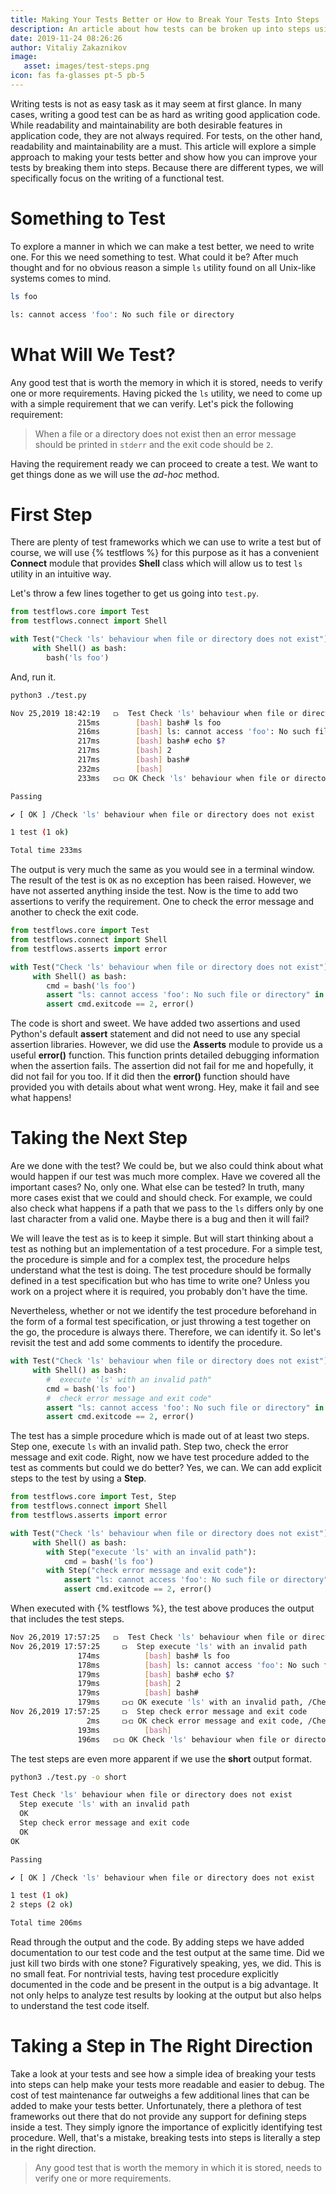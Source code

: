```yaml
---
title: Making Your Tests Better or How to Break Your Tests Into Steps
description: An article about how tests can be broken up into steps using TestFlows
date: 2019-11-24 08:26:26
author: Vitaliy Zakaznikov
image:
   asset: images/test-steps.png
icon: fas fa-glasses pt-5 pb-5
---
```


Writing tests is not as easy task as it may seem at first glance.
In many cases, writing a good test can be as hard as writing
good application code.
While readability and maintainability are both desirable features in application code, they are not always required.
For tests, on the other hand, readability and maintainability are a must.<!-- more --> 
This article will explore a simple approach to making your tests better
and show how you can improve your tests by breaking them into steps.
Because there are different types, we will specifically focus
on the writing of a functional test.

# Something to Test

To explore a manner in which we can make a test better, we need to write one. For this
we need something to test. What could it be? After much thought and for no
obvious reason a simple `ls` utility found on all Unix-like systems comes to mind.

```bash
ls foo
```
```bash
ls: cannot access 'foo': No such file or directory
```

# What Will We Test?

Any good test that is worth the memory in which it is stored, needs to verify one or more requirements. Having picked
the `ls` utility, we need to come up with a simple requirement
that we can verify. Let's pick the following requirement:

> When a file or a directory does not exist then an error message should
> be printed in `stderr` and the exit code should be `2`.

Having the requirement ready we can proceed to create a test.
We want to get things done as we will use the *ad-hoc* method.

# First Step

There are plenty of test frameworks which we can use to write a test but
of course, we will use {% testflows %} for this purpose as it
has a convenient **Connect** module that provides **Shell** class
which will allow us to test `ls` utility in an intuitive way.

Let's throw a few lines together to get us going into `test.py`.

```python
from testflows.core import Test
from testflows.connect import Shell

with Test("Check 'ls' behaviour when file or directory does not exist"):
     with Shell() as bash:
        bash('ls foo')
```

And, run it.

```bash
python3 ./test.py
```
```bash
Nov 25,2019 18:42:19   ⟥  Test Check 'ls' behaviour when file or directory does not exist
               215ms        [bash] bash# ls foo
               216ms        [bash] ls: cannot access 'foo': No such file or directory
               217ms        [bash] bash# echo $?
               217ms        [bash] 2
               217ms        [bash] bash#
               232ms        [bash]
               233ms   ⟥⟤ OK Check 'ls' behaviour when file or directory does not exist, /Check 'ls' behaviour when file or directory does not exist

Passing

✔ [ OK ] /Check 'ls' behaviour when file or directory does not exist

1 test (1 ok)

Total time 233ms
```

The output is very much the same as you would see in a terminal window.
The result of the test is `OK` as no exception has been raised. However,
we have not asserted anything inside the test. Now is the time to add two
assertions to verify the requirement.
One to check the error message and another to check the exit code.

```python
from testflows.core import Test
from testflows.connect import Shell
from testflows.asserts import error

with Test("Check 'ls' behaviour when file or directory does not exist"):
     with Shell() as bash:
        cmd = bash('ls foo')
        assert "ls: cannot access 'foo': No such file or directory" in cmd.output, error()
        assert cmd.exitcode == 2, error()
```

The code is short and sweet. We have added two assertions and used Python's default **assert**
statement and did not need to use any special assertion libraries. However, we did use the **Asserts**
module to provide us a useful **error()** function. This function prints detailed debugging
information when the assertion fails. The assertion did not fail for me and hopefully,
it did not fail for you too. If it did then the **error()** function should have provided you with
details about what went wrong. Hey, make it fail and see what happens!

# Taking the Next Step

Are we done with the test? We could be, but we also could think about what would happen if our
test was much more complex. Have we covered all the important cases? No, only one.
What else can be tested? In truth, many more cases exist that we could and should check.
For example, we could also check what happens if a path that we pass to the `ls` differs only
by one last character from a valid one. Maybe there is a bug and then it will fail?

We will leave the test as is to keep it simple. But will start thinking about
a test as nothing but an implementation of a test procedure. For a simple test,
the procedure is simple and for a complex test, the procedure helps
understand what the test is doing. The test procedure should be
formally defined in a test specification but who has time to write one?
Unless you work on a project where it is required, you probably don't have the time.

Nevertheless, whether or not we identify the test procedure beforehand in the form of a formal
test specification, or just throwing a test together on the go, the procedure
is always there. Therefore, we can identify it.
So let's revisit the test and add some comments to identify the procedure.

```python
with Test("Check 'ls' behaviour when file or directory does not exist"):
     with Shell() as bash:
        #  execute 'ls' with an invalid path"
        cmd = bash('ls foo')
        #  check error message and exit code"
        assert "ls: cannot access 'foo': No such file or directory" in cmd.output, error()
        assert cmd.exitcode == 2, error()
```

The test has a simple procedure which is made out of at least two steps.
Step one, execute `ls` with an invalid path. Step two, check the error message and exit code.
Right, now we have test procedure added to the test as comments but could we do better?
Yes, we can. We can add explicit steps to the test by using a **Step**.

```python
from testflows.core import Test, Step
from testflows.connect import Shell
from testflows.asserts import error

with Test("Check 'ls' behaviour when file or directory does not exist"):
     with Shell() as bash:
        with Step("execute 'ls' with an invalid path"):
            cmd = bash('ls foo')
        with Step("check error message and exit code"):
            assert "ls: cannot access 'foo': No such file or directory" in cmd.output, error()
            assert cmd.exitcode == 2, error()
```

When executed with {% testflows %}, the test above produces the output that includes
the test steps.

```bash
Nov 26,2019 17:57:25   ⟥  Test Check 'ls' behaviour when file or directory does not exist
Nov 26,2019 17:57:25     ⟥  Step execute 'ls' with an invalid path
               174ms          [bash] bash# ls foo
               178ms          [bash] ls: cannot access 'foo': No such file or directory
               179ms          [bash] bash# echo $?
               179ms          [bash] 2
               179ms          [bash] bash#
               179ms     ⟥⟤ OK execute 'ls' with an invalid path, /Check 'ls' behaviour when file or directory does not exist/execute 'ls' with an invalid path
Nov 26,2019 17:57:25     ⟥  Step check error message and exit code
                 2ms     ⟥⟤ OK check error message and exit code, /Check 'ls' behaviour when file or directory does not exist/check error message and exit code
               193ms          [bash]
               196ms   ⟥⟤ OK Check 'ls' behaviour when file or directory does not exist, /Check 'ls' behaviour when file or directory does not exist
```

The test steps are even more apparent if we use the **short** output format.

```bash
python3 ./test.py -o short
```
```bash
Test Check 'ls' behaviour when file or directory does not exist
  Step execute 'ls' with an invalid path
  OK
  Step check error message and exit code
  OK
OK

Passing

✔ [ OK ] /Check 'ls' behaviour when file or directory does not exist

1 test (1 ok)
2 steps (2 ok)

Total time 206ms
```

Read through the output and the code. By adding steps we have added documentation to our test code
and the test output at the same time. Did we just kill two birds with one stone?
Figuratively speaking, yes, we did.
This is no small feat. For nontrivial tests, having test procedure explicitly
documented in the code and be present in the output is a big advantage.
It not only helps to analyze test results by looking at the output but also
helps to understand the test code itself.

# Taking a Step in The Right Direction

Take a look at your tests and see how a simple idea of breaking your tests into steps
can help make your tests more readable and easier to debug.
The cost of test maintenance far outweighs a few additional lines
that can be added to make your tests better. Unfortunately, there a plethora
of test frameworks out there that do not provide any support for defining steps
 inside a test. They simply ignore the importance of explicitly identifying
test procedure. Well, that's a mistake, breaking tests into steps
is literally a step in the right direction.


> Any good test that is worth the memory in which it is stored, needs to verify one or more requirements.






